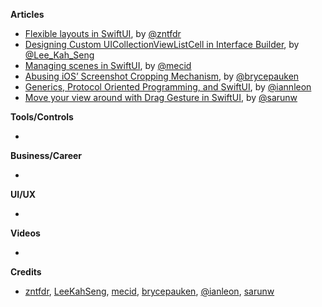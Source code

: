 
**Articles**

* [Flexible layouts in SwiftUI](https://fivestars.blog/swiftui/flexible-swiftui.html), by [@zntfdr](https://twitter.com/zntfdr)
* [Designing Custom UICollectionViewListCell in Interface Builder](https://swiftsenpai.com/development/custom-uicollectionviewlistcell-in-ib/), by [@Lee_Kah_Seng](https://twitter.com/Lee_Kah_Seng)
* [Managing scenes in SwiftUI](https://swiftwithmajid.com/2020/08/26/managing-scenes-in-swiftui/), by [@mecid](https://twitter.com/mecid)
* [Abusing iOS’ Screenshot Cropping Mechanism](https://bryce.co/screenshot-cropping/), by [@brycepauken](https://twitter.com/brycepauken)
* [Generics, Protocol Oriented Programming, and SwiftUI](https://github.com/ianleon/Blog/blob/master/episodes/ep3.md), by [@iannleon](https://twitter.com/iannleon)
* [Move your view around with Drag Gesture in SwiftUI](https://sarunw.com/posts/move-view-around-with-drag-gesture-in-swiftui/), by [@sarunw](https://twitter.com/sarunw)


**Tools/Controls**

* 

**Business/Career**

* 

**UI/UX**

* 

**Videos**

* 

**Credits**

* [zntfdr](https://github.com/zntfdr), [LeeKahSeng](https://github.com/LeeKahSeng), [mecid](https://github.com/mecid), [brycepauken](https://github.com/brycepauken), [@ianleon](https://github.com/ianleon), [sarunw](https://github.com/sarunw)